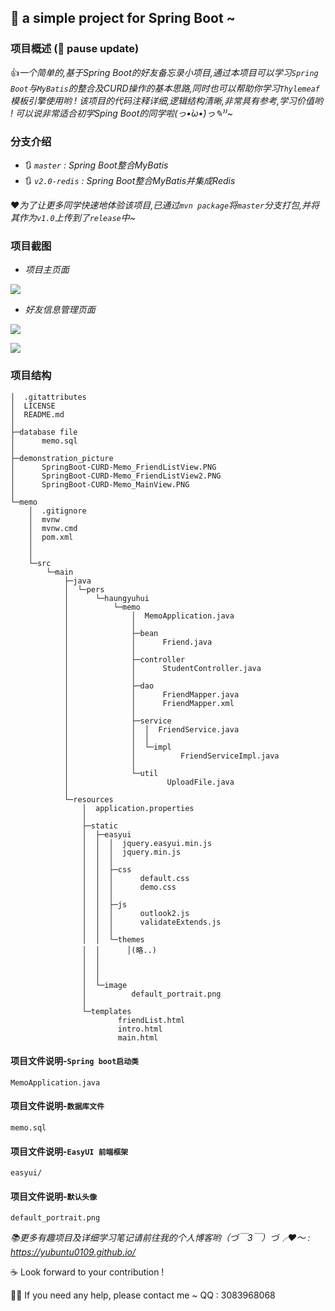 ## :memo: a simple project for Spring Boot ~

### 项目概述  (:speech_balloon: pause update)
:+1:*一个简单的,基于Spring Boot的好友备忘录小项目,通过本项目可以学习`Spring Boot`与`MyBatis`的整合及CURD操作的基本思路,同时也可以帮助你学习`Thylemeaf`模板引擎使用哟 ! 该项目的代码注释详细,逻辑结构清晰,非常具有参考,学习价值哟 ! 可以说非常适合初学Sping Boot的同学啦(っ•̀ω•́)っ✎⁾⁾~*


### 分支介绍
- :arrows_clockwise: *`master` : Spring Boot整合MyBatis*
- :arrows_clockwise: *`v2.0-redis` : Spring Boot整合MyBatis并集成Redis*

:heart:*为了让更多同学快速地体验该项目,已通过`mvn package`将`master`分支打包,并将其作为`v1.0`上传到了`release`中~*


### 项目截图
- *项目主页面*

![](https://raw.githubusercontent.com/YUbuntu0109/SpringBoot-CURD-Memo/master/demonstration_picture/SpringBoot-CURD-Memo_MainView.PNG)

- *好友信息管理页面*

![](https://raw.githubusercontent.com/YUbuntu0109/SpringBoot-CURD-Memo/master/demonstration_picture/SpringBoot-CURD-Memo_FriendListView.PNG)

![](https://raw.githubusercontent.com/YUbuntu0109/SpringBoot-CURD-Memo/master/demonstration_picture/SpringBoot-CURD-Memo_FriendListView2.PNG)


### 项目结构
```
│  .gitattributes
│  LICENSE
│  README.md
│
├─database file
│      memo.sql
│
├─demonstration_picture
│      SpringBoot-CURD-Memo_FriendListView.PNG
│      SpringBoot-CURD-Memo_FriendListView2.PNG
│      SpringBoot-CURD-Memo_MainView.PNG
│
└─memo
    │  .gitignore
    │  mvnw
    │  mvnw.cmd
    │  pom.xml
    │
    │
    └─src
        └─main
            ├─java
            │  └─pers
            │      └─haungyuhui
            │          └─memo
            │              │  MemoApplication.java
            │              │
            │              ├─bean
            │              │      Friend.java
            │              │
            │              ├─controller
            │              │      StudentController.java
            │              │
            │              ├─dao
            │              │      FriendMapper.java
            │              │      FriendMapper.xml
            │              │
            │              ├─service
            │              │  │  FriendService.java
            │              │  │
            │              │  └─impl
            │              │          FriendServiceImpl.java
            │              │
            │              └─util
            │                      UploadFile.java
            │
            └─resources
                │  application.properties
                │
                ├─static
                │  ├─easyui
                │  │  │  jquery.easyui.min.js
                │  │  │  jquery.min.js
                │  │  │
                │  │  ├─css
                │  │  │      default.css
                │  │  │      demo.css
                │  │  │
                │  │  ├─js
                │  │  │      outlook2.js
                │  │  │      validateExtends.js
                │  │  │
                │  │  └─themes
                │  │      │(略..)
                │  │        
                │  │      
                │  │      
                │  └─image
                │          default_portrait.png
                │
                └─templates
                        friendList.html
                        intro.html
                        main.html
```

#### 项目文件说明-`Spring boot启动类`
```
MemoApplication.java
```

#### 项目文件说明-`数据库文件`
```
memo.sql
```

#### 项目文件说明-`EasyUI 前端框架`
```
easyui/
```

#### 项目文件说明-`默认头像`
```
default_portrait.png
```



*:books:更多有趣项目及详细学习笔记请前往我的个人博客哟（づ￣3￣）づ╭❤～ : https://yubuntu0109.github.io/* 
 
:coffee: Look forward to your contribution !

:man_student: If you need any help, please contact me ~ QQ : 3083968068
